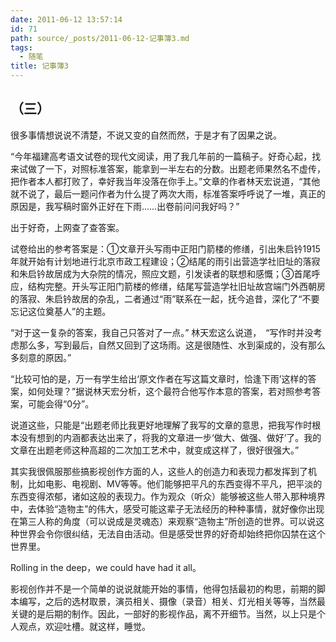 ```yaml
---
date: 2011-06-12 13:57:14
id: 71
path: source/_posts/2011-06-12-记事簿3.md
tags:
  - 随笔
title: 记事簿3
---
```


## （三）

很多事情想说说不清楚，不说又变的自然而然，于是才有了因果之说。

“今年福建高考语文试卷的现代文阅读，用了我几年前的一篇稿子。好奇心起，找来试做了一下，对照标准答案，能拿到一半左右的分数。出题老师果然名不虚传，把作者本人都打败了，幸好我当年没落在你手上。”文章的作者林天宏说道，“其他就不说了，最后一题问作者为什么提了两次大雨，标准答案呼呼说了一堆，真正的原因是，我写稿时窗外正好在下雨……出卷前问问我好吗？”

出于好奇，上网查了查答案。

试卷给出的参考答案是：①文章开头写雨中正阳门箭楼的修缮，引出朱启钤1915年就开始有计划地进行北京市政工程建设；②结尾的雨引出营造学社旧址的落寂和朱启钤故居成为大杂院的情况，照应文题，引发读者的联想和感慨；③首尾呼应，结构完整。开头写正阳门箭楼的修缮，结尾写营造学社旧址故宫端门外西朝房的落寂、朱启钤故居的杂乱，二者通过“雨”联系在一起，抚今追昔，深化了“不要忘记这位奠基人”的主题。

“对于这一复杂的答案，我自己只答对了一点。”  林天宏这么说道，　“写作时并没考虑那么多，写到最后，自然又回到了这场雨。这是很随性、水到渠成的，没有那么多刻意的原因。”

“比较可怕的是，万一有学生给出‘原文作者在写这篇文章时，恰逢下雨’这样的答案，如何处理？”据说林天宏分析，这个最符合他写作本意的答案，若对照参考答案，可能会得“0分”。

说道这些，只能是“出题老师比我更好地理解了我写的文章的意思，把我写作时根本没有想到的内涵都表达出来了，将我的文章进一步‘做大、做强、做好’了。我的文章在出题老师这种高超的二次加工艺术中，就变成这样了，很好很强大。”

其实我很佩服那些搞影视创作方面的人，这些人的创造力和表现力都发挥到了机制，比如电影、电视剧、MV等等。他们能够把平凡的东西变得不平凡，把平淡的东西变得浓郁，诸如这般的表现力。作为观众（听众）能够被这些人带入那种境界中，去体验“造物主”的伟大，感受可能这辈子无法经历的种种事情，就好像你出现在第三人称的角度（可以说成是灵魂态）来观察“造物主”所创造的世界。可以说这种世界会令你很纠结，无法自由活动。但是感受世界的好奇却始终把你囚禁在这个世界里。

Rolling in the deep，we could have had it all。

影视创作并不是一个简单的说说就能开始的事情，他得包括最初的构思，前期的脚本编写，之后的选材取景，演员相关、摄像（录音）相关、灯光相关等等，当然最关键的是后期的制作。因此，一部好的影视作品，离不开细节。当然，以上只是个人观点，欢迎吐槽。就这样，睡觉。